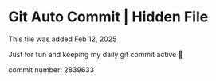 # Git Auto Commit | Hidden File

This file was added Feb 12, 2025

Just for fun and keeping my daily git commit active 🤪

commit number: 2839633
